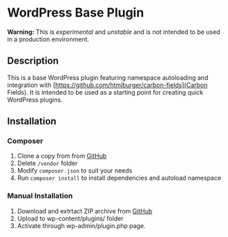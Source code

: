 # WordPress Base Plugin

**Warning:** This is _experimental_ and _unstable_ and is not intended to be used in a production environment.

## Description

This is a base WordPress plugin featuring namespace autoloading and integration with [https://github.com/htmlburger/carbon-fields](Carbon Fields). It is intended to be used as a starting point for creating quick WordPress plugins.

## Installation

### Composer

1. Clone a copy from from [GitHub](https://github.com/dmhendricks/https://github.com/dmhendricks/wordpress-base-plugin)
2. Delete `/vendor` folder
3. Modify `composer.json` to suit your needs
4. Run `composer install` to install dependencies and autoload namespace

### Manual Installation

1. Download and extrtact ZIP archive from [GitHub](https://github.com/dmhendricks/https://github.com/dmhendricks/wordpress-base-plugin)
2. Upload to wp-content/plugins/ folder
3. Activate through wp-admin/plugin.php page.
